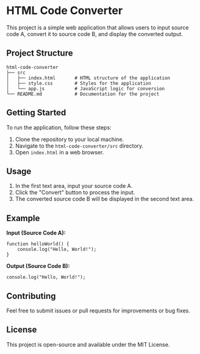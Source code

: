 # HTML Code Converter

This project is a simple web application that allows users to input source code A, convert it to source code B, and display the converted output. 

## Project Structure

```
html-code-converter
├── src
│   ├── index.html       # HTML structure of the application
│   ├── style.css        # Styles for the application
│   └── app.js           # JavaScript logic for conversion
└── README.md            # Documentation for the project
```

## Getting Started

To run the application, follow these steps:

1. Clone the repository to your local machine.
2. Navigate to the `html-code-converter/src` directory.
3. Open `index.html` in a web browser.

## Usage

1. In the first text area, input your source code A.
2. Click the "Convert" button to process the input.
3. The converted source code B will be displayed in the second text area.

## Example

**Input (Source Code A):**
```
function helloWorld() {
    console.log("Hello, World!");
}
```

**Output (Source Code B):**
```
console.log("Hello, World!");
```

## Contributing

Feel free to submit issues or pull requests for improvements or bug fixes. 

## License

This project is open-source and available under the MIT License.